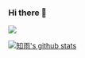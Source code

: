 ### Hi there 👋

[![](https://img.shields.io/badge/-https://blog.coor.top-3db6f1?style=flat-squar&logo=google&logoColor=fff)](https://blog.coor.top)

[![知雨's github stats](https://github-readme-stats.vercel.app/api?username=cetr&show_icons=true&bg_color=24292e&title_color=ffffff&text_color=ffffff)](https://github.com/cetr)

<!--
**cetr/cetr** is a ✨ _special_ ✨ repository because its `README.md` (this file) appears on your GitHub profile.

Here are some ideas to get you started:

- 🔭 I’m currently working on ...
- 🌱 I’m currently learning ...
- 👯 I’m looking to collaborate on ...
- 🤔 I’m looking for help with ...
- 💬 Ask me about ...
- 📫 How to reach me: ...
- 😄 Pronouns: ...
- ⚡ Fun fact: ...
-->
